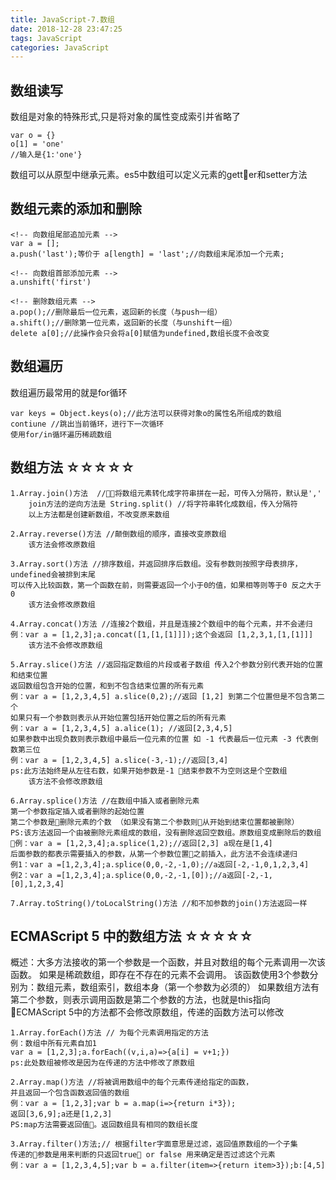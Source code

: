```yaml
---
title: JavaScript-7.数组
date: 2018-12-28 23:47:25
tags: JavaScript
categories: JavaScript
---
```


## 数组读写
数组是对象的特殊形式,只是将对象的属性变成索引并省略了
    
    var o = {}
    o[1] = 'one'
    //输入是{1:'one'}

数组可以从原型中继承元素。es5中数组可以定义元素的getter和setter方法

## 数组元素的添加和删除
```
<!-- 向数组尾部追加元素 -->
var a = [];
a.push('last');等价于 a[length] = 'last';//向数组末尾添加一个元素;

<!-- 向数组首部添加元素 -->
a.unshift('first')

<!-- 删除数组元素 -->
a.pop();//删除最后一位元素，返回新的长度（与push一组）
a.shift();//删除第一位元素，返回新的长度（与unshift一组）
delete a[0];//此操作会只会将a[0]赋值为undefined,数组长度不会改变
```

## 数组遍历
数组遍历最常用的就是for循环
```
var keys = Object.keys(o);//此方法可以获得对象o的属性名所组成的数组
contiune //跳出当前循环，进行下一次循环
使用for/in循环遍历稀疏数组
```

## 数组方法 ☆☆☆☆☆
```
1.Array.join()方法  //将数组元素转化成字符串拼在一起，可传入分隔符，默认是','
    join方法的逆向方法是 String.split() //将字符串转化成数组，传入分隔符
    以上方法都是创建新数组，不改变原来数组

2.Array.reverse()方法 //颠倒数组的顺序，直接改变原数组 
    该方法会修改原数组

3.Array.sort()方法 //排序数组，并返回排序后数组。没有参数则按照字母表排序，undefined会被排到末尾
可以传入比较函数，第一个函数在前，则需要返回一个小于0的值，如果相等则等于0 反之大于0
    该方法会修改原数组

4.Array.concat()方法 //连接2个数组，并且是连接2个数组中的每个元素，并不会递归
例：var a = [1,2,3];a.concat([1,[1,[1]]]);这个会返回 [1,2,3,1,[1,[1]]]
    该方法不会修改原数组

5.Array.slice()方法 //返回指定数组的片段或者子数组 传入2个参数分别代表开始的位置和结束位置
返回数组包含开始的位置，和到不包含结束位置的所有元素
例：var a = [1,2,3,4,5] a.slice(0,2);//返回 [1,2] 到第二个位置但是不包含第二个
如果只有一个参数则表示从开始位置包括开始位置之后的所有元素
例：var a = [1,2,3,4,5] a.alice(1); //返回[2,3,4,5]
如果参数中出现负数则表示数组中最后一位元素的位置 如 -1 代表最后一位元素 -3 代表倒数第三位
例：var a = [1,2,3,4,5] a.slice(-3,-1);//返回[3,4] 
ps:此方法始终是从左往右数，如果开始参数是-1 结束参数不为空则这是个空数组
    该方法不会修改原数组

6.Array.splice()方法 //在数组中插入或者删除元素 
第一个参数指定插入或者删除的起始位置
第二个参数是删除元素的个数 （如果没有第二个参数则从开始到结束位置都被删除）
PS:该方法返回一个由被删除元素组成的数组，没有删除返回空数组。原数组变成删除后的数组
例：var a = [1,2,3,4];a.splice(1,2);//返回[2,3] a现在是[1,4]
后面参数的都表示需要插入的参数，从第一个参数位置之前插入，此方法不会连续递归
例1：var a =[1,2,3,4];a.splice(0,0,-2,-1,0);//a返回[-2,-1,0,1,2,3,4]
例2：var a =[1,2,3,4];a.splice(0,0,-2,-1,[0]);//a返回[-2,-1,[0],1,2,3,4]

7.Array.toString()/toLocalString()方法 //和不加参数的join()方法返回一样
```
## ECMAScript 5 中的数组方法 ☆☆☆☆☆
概述：大多方法接收的第一个参数是一个函数，并且对数组的每个元素调用一次该函数。
如果是稀疏数组，即存在不存在的元素不会调用。
该函数使用3个参数分别为：数组元素，数组索引，数组本身（第一个参数为必须的）
如果数组方法有第二个参数，则表示调用函数是第二个参数的方法，也就是this指向
ECMAScript 5中的方法都不会修改原数组，传递的函数方法可以修改
```
1.Array.forEach()方法 // 为每个元素调用指定的方法
例：数组中所有元素自加1
var a = [1,2,3];a.forEach((v,i,a)=>{a[i] = v+1;})
ps:此处数组被修改是因为在传递的方法中修改了原数组

2.Array.map()方法 //将被调用数组中的每个元素传递给指定的函数，
并且返回一个包含函数返回值的数组
例：var a = [1,2,3];var b = a.map(i=>{return i*3});
返回[3,6,9];a还是[1,2,3]
PS:map方法需要返回值。返回数组具有相同的数组长度

3.Array.filter()方法;// 根据filter字面意思是过滤，返回值原数组的一个子集
传递的参数是用来判断的只返回true or false 用来确定是否过滤这个元素
例：var a = [1,2,3,4,5];var b = a.filter(item=>{return item>3});b:[4,5]
```